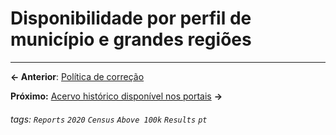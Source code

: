 # Disponibilidade por perfil de município e grandes regiões

---

**← Anterior**: <a href="https://hackmd.io/@querido-diario/report-census-qd-2020-rectification-pt" target="_self">Política de correção</a>

**Próximo:** <a href="https://hackmd.io/@querido-diario/report-census-qd-2020-archive-pt" target="_self">Acervo histórico disponível nos portais</a> **→**

###### tags: `Reports` `2020` `Census` `Above 100k` `Results` `pt`